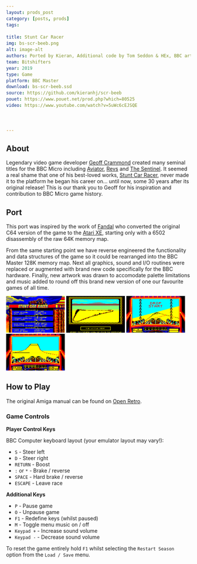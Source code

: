 ```yaml
---
layout: prods_post
category: [posts, prods]
tags: 

title: Stunt Car Racer
img: bs-scr-beeb.png
alt: image-alt
authors: Ported by Kieran, Additional code by Tom Seddon & HEx, BBC art by John Blythe, 'Out Run Europa' music composed by Matt Furniss, Music conversion & code by Simon
team: Bitshifters
year: 2019
type: Game
platform: BBC Master
download: bs-scr-beeb.ssd
source: https://github.com/kieranhj/scr-beeb
pouet: https://www.pouet.net/prod.php?which=80525
video: https://www.youtube.com/watch?v=5uWc6cEJSQE



---
```


## **About**

Legendary video game developer [Geoff Crammond](https://en.wikipedia.org/wiki/Geoff_Crammond) created many seminal titles for the BBC Micro including [Aviator](http://bbcmicro.co.uk/game.php?id=39), [Revs](http://bbcmicro.co.uk/game.php?id=267) and [The Sentinel](http://bbcmicro.co.uk/game.php?id=2527). It seemed a real shame that one of his best-loved works, [Stunt Car Racer](https://en.wikipedia.org/wiki/Stunt_Car_Racer), never made it to the platform he began his career on... until now, some 30 years after its original release! This is our thank you to Geoff for his inspiration and contribution to BBC Micro game history.


## **Port**

This port was inspired by the work of [Fandal](http://a8.fandal.cz/) who converted the original C64 version of the game to the [Atari XE](http://a8.fandal.cz/detail.php?files_id=7541), starting only with a 6502 disassembly of the raw 64K memory map.

From the same starting point we have reverse engineered the functionality and data structures of the game so it could be rearranged into the BBC Master 128K memory map. Next all graphics, sound and I/O routines were replaced or augmented with brand new code specifically for the BBC hardware. Finally, new artwork was drawn to accomodate palette limitations and music added to round off this brand new version of one our favourite games of all time.


<img src="../../content/scr/league.png" width="160" height="100" />
<img src="../../content/scr/track-preview.png" width="160" height="100" />
<img src="../../content/scr/drop-start.png" width="160" height="100" />
<img src="../../content/scr/ramp.png" width="160" height="100" />


## **How to Play**

The original Amiga manual can be found on [Open Retro](https://openretro.org/amiga/stunt-car-racer/docs).


### Game Controls

**Player Control Keys**

BBC Computer keyboard layout (your emulator layout may vary!):

* `S` - Steer left
* `D` - Steer right
* `RETURN` - Boost
* `:` or `*` - Brake / reverse
* `SPACE` - Hard brake / reverse
* `ESCAPE` - Leave race

**Additional Keys**

* `P` - Pause game
* `O` - Unpause game
* `F1` - Redefine keys (whilst paused)
* `M` - Toggle menu music on / off 
* `Keypad +` - Increase sound volume
* `Keypad -` - Decrease sound volume

To reset the game entirely hold `F1` whilst selecting the `Restart Season` option from the `Load / Save` menu.

